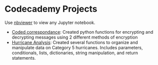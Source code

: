 # Codecademy Projects

Use [nbviewer](https://nbviewer.org/) to view any Jupyter notebook.

- [Coded correspondance](https://github.com/gracie2339/codecademy-projects/blob/main/coded_correspondence.ipynb?short_path=c8c3280): Created python functions for encrypting and decrypting messages using 2 different methods of encryption 
- [Hurricane Analysis](https://github.com/gracie2339/codecademy-projects/blob/main/hurricanes.py): Created several functions to organize and manipulate data on Category 5 hurricanes. Includes parameters, conditionals, lists, dictionaries, string manipulation, and return statements.